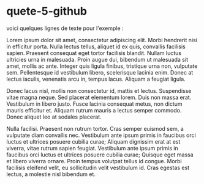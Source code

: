 # quete-5-github

voici quelques lignes de texte pour l'exemple :

Lorem ipsum dolor sit amet, consectetur adipiscing elit. Morbi hendrerit nisi in efficitur porta. Nulla lectus tellus, aliquet id ex quis, convallis facilisis sapien. Praesent consequat eget tortor facilisis blandit. Nullam luctus ultricies urna in malesuada. Proin augue dui, bibendum ut malesuada sit amet, mollis ac ante. Integer quis ligula finibus, tristique urna non, vulputate sem. Pellentesque id vestibulum libero, scelerisque lacinia enim. Donec at lectus iaculis, venenatis arcu in, tempus lacus. Aliquam a feugiat ligula.

Donec lacus nisl, mollis non consectetur id, mattis et lectus. Suspendisse vitae magna neque. Sed placerat elementum lorem. Duis non massa erat. Vestibulum in libero justo. Fusce lacinia consequat metus, non dictum mauris efficitur et. Aliquam rutrum mauris a lectus semper commodo. Donec aliquet leo at sodales placerat.

Nulla facilisi. Praesent non rutrum tortor. Cras semper euismod sem, a vulputate diam convallis nec. Vestibulum ante ipsum primis in faucibus orci luctus et ultrices posuere cubilia curae; Aliquam dignissim erat at est viverra, vitae rutrum sapien feugiat. Vestibulum ante ipsum primis in faucibus orci luctus et ultrices posuere cubilia curae; Quisque eget massa et libero viverra ornare. Proin tempus volutpat tellus id congue. Morbi facilisis eleifend velit, eu sollicitudin velit vestibulum id. Cras egestas est lectus, a molestie nisl bibendum et.
